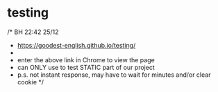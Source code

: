 # testing

/* BH 22:42 25/12
 * https://goodest-english.github.io/testing/
 *
 * enter the above link in Chrome to view the page
 * can ONLY use to test STATIC part of our project 
 * p.s. not instant response, may have to wait for minutes and/or clear cookie
 */
